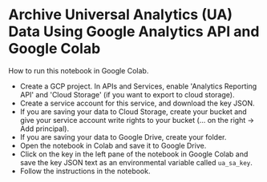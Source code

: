 # Archive Universal Analytics (UA) Data Using Google Analytics API and Google Colab 
How to run this notebook in Google Colab.

* Create a GCP project. In APIs and Services, enable 'Analytics Reporting API' and 'Cloud Storage' (if you want to export to cloud storage).
* Create a service account for this service, and download the key JSON.
* If you are saving your data to Cloud Storage, create your bucket and give your service account write rights to your bucket (... on the right -> Add principal).
* If you are saving your data to Google Drive, create your folder.
* Open the notebook in Colab and save it to Google Drive.
* Click on the key in the left pane of the notebook in Google Colab and save the key JSON text as an environmental variable called `ua_sa_key`.
* Follow the instructions in the notebook.

